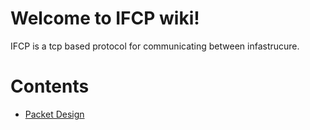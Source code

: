 # Welcome to IFCP wiki!

IFCP is a tcp based protocol for communicating between infastrucure.

# Contents
- [Packet Design](./packet.md)